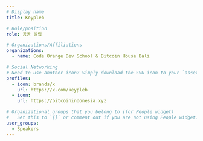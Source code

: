 ```yaml
---
# Display name
title: Keypleb

# Role/position
role: 공동 설립

# Organizations/Affiliations
organizations:
  - name: Code Orange Dev School & Bitcoin House Bali

# Social Networking
# Need to use another icon? Simply download the SVG icon to your `assets/media/icons/` folder.
profiles:
  - icon: brands/x
    url: https://x.com/keypleb
  - icon: 
    url: https://bitcoinindonesia.xyz

# Organizational groups that you belong to (for People widget)
#   Set this to `[]` or comment out if you are not using People widget.
user_groups:
  - Speakers
---
```

